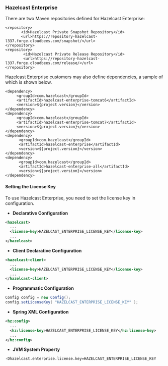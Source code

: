 

### Hazelcast Enterprise

There are two Maven repositories defined for Hazelcast Enterprise:

```
<repository>
       <id>Hazelcast Private Snapshot Repository</id>
       <url>https://repository-hazelcast-l337.forge.cloudbees.com/snapshot/</url>
</repository>
<repository>
        <id>Hazelcast Private Release Repository</id>
        <url>https://repository-hazelcast-l337.forge.cloudbees.com/release/</url>
</repository>
```

Hazelcast Enterprise customers may also define dependencies, a sample of which is shown below.

```
<dependency>
     <groupId>com.hazelcast</groupId>
     <artifactId>hazelcast-enterprise-tomcat6</artifactId>
     <version>${project.version}</version>
</dependency>
<dependency>
     <groupId>com.hazelcast</groupId>
     <artifactId>hazelcast-enterprise-tomcat7</artifactId>
     <version>${project.version}</version>
</dependency>
<dependency>
      <groupId>com.hazelcast</groupId>
      <artifactId>hazelcast-enterprise</artifactId>
      <version>${project.version}</version>
</dependency>
<dependency>
      <groupId>com.hazelcast</groupId>
      <artifactId>hazelcast-enterprise-all</artifactId>
      <version>${project.version}</version>
</dependency>
```

#### Setting the License Key

To use Hazelcast Enterprise, you need to set the license key in configuration.

-   **Declarative Configuration**

```xml
<hazelcast>
  ...
  <license-key>HAZELCAST_ENTERPRISE_LICENSE_KEY</license-key>
  ...
</hazelcast>
```

-   **Client Declarative Configuration**

```xml
<hazelcast-client>
  ...
  <license-key>HAZELCAST_ENTERPRISE_LICENSE_KEY</license-key>
  ...
</hazelcast-client>
```

-   **Programmatic Configuration**

```java
Config config = new Config();
config.setLicenseKey( "HAZELCAST_ENTERPRISE_LICENSE_KEY" );
```

-   **Spring XML Configuration**

```xml
<hz:config>
  ...
  <hz:license-key>HAZELCAST_ENTERPRISE_LICENSE_KEY</hz:license-key>
  ...
</hz:config>
```

-   **JVM System Property**

```plain
-Dhazelcast.enterprise.license.key=HAZELCAST_ENTERPRISE_LICENSE_KEY
```

<br> </br>


